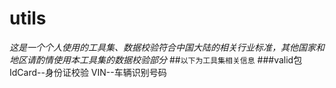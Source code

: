 # utils

_这是一个个人使用的工具集、数据校验符合中国大陆的相关行业标准，其他国家和地区请酌情使用本工具集的数据校验部分_
##`以下为工具集相关信息`
###valid包
IdCard--身份证校验
VIN--车辆识别号码

